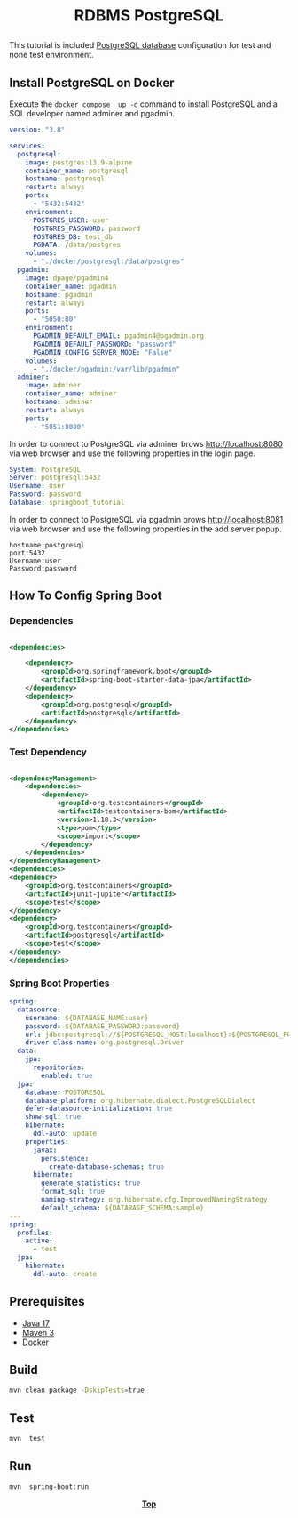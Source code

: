 # <p align="center">RDBMS PostgreSQL</p>

<p align="justify">

This tutorial is included [PostgreSQL database](https://www.postgresql.org/) configuration for test and none test
environment.

</p>

## Install PostgreSQL on Docker

Execute the `docker compose  up -d` command to install PostgreSQL and a SQL developer named adminer and pgadmin.

```yaml
version: "3.8"

services:
  postgresql:
    image: postgres:13.9-alpine
    container_name: postgresql
    hostname: postgresql
    restart: always
    ports:
      - "5432:5432"
    environment:
      POSTGRES_USER: user
      POSTGRES_PASSWORD: password
      POSTGRES_DB: test_db
      PGDATA: /data/postgres
    volumes:
      - "./docker/postgresql:/data/postgres"
  pgadmin:
    image: dpage/pgadmin4
    container_name: pgadmin
    hostname: pgadmin
    restart: always
    ports:
      - "5050:80"
    environment:
      PGADMIN_DEFAULT_EMAIL: pgadmin4@pgadmin.org
      PGADMIN_DEFAULT_PASSWORD: "password"
      PGADMIN_CONFIG_SERVER_MODE: "False"
    volumes:
      - "./docker/pgadmin:/var/lib/pgadmin"
  adminer:
    image: adminer
    container_name: adminer
    hostname: adminer
    restart: always
    ports:
      - "5051:8080"
```

In order to connect to PostgreSQL via adminer brows [http://localhost:8080](http://localhost:8080/) via web browser and
use the following properties in the login page.

```yaml
System: PostgreSQL
Server: postgresql:5432
Username: user
Password: password
Database: springboot_tutorial
```

In order to connect to PostgreSQL via pgadmin brows [http://localhost:8081](http://localhost:8081/) via web browser and
use the following properties in the add server popup.

```properties
hostname:postgresql
port:5432
Username:user
Password:password
```

## How To Config Spring Boot

### Dependencies

```xml

<dependencies>

    <dependency>
        <groupId>org.springframework.boot</groupId>
        <artifactId>spring-boot-starter-data-jpa</artifactId>
    </dependency>
    <dependency>
        <groupId>org.postgresql</groupId>
        <artifactId>postgresql</artifactId>
    </dependency>
</dependencies>
```

### Test Dependency

```xml

<dependencyManagement>
    <dependencies>
        <dependency>
            <groupId>org.testcontainers</groupId>
            <artifactId>testcontainers-bom</artifactId>
            <version>1.18.3</version>
            <type>pom</type>
            <scope>import</scope>
        </dependency>
    </dependencies>
</dependencyManagement>
<dependencies>
<dependency>
    <groupId>org.testcontainers</groupId>
    <artifactId>junit-jupiter</artifactId>
    <scope>test</scope>
</dependency>
<dependency>
    <groupId>org.testcontainers</groupId>
    <artifactId>postgresql</artifactId>
    <scope>test</scope>
</dependency>
</dependencies>
```

### Spring Boot Properties

```yaml
spring:
  datasource:
    username: ${DATABASE_NAME:user}
    password: ${DATABASE_PASSWORD:password}
    url: jdbc:postgresql://${POSTGRESQL_HOST:localhost}:${POSTGRESQL_PORT:5432}/${DATABASE_NAME:springboot_tutorial}
    driver-class-name: org.postgresql.Driver
  data:
    jpa:
      repositories:
        enabled: true
  jpa:
    database: POSTGRESQL
    database-platform: org.hibernate.dialect.PostgreSQLDialect
    defer-datasource-initialization: true
    show-sql: true
    hibernate:
      ddl-auto: update
    properties:
      javax:
        persistence:
          create-database-schemas: true
      hibernate:
        generate_statistics: true
        format_sql: true
        naming-strategy: org.hibernate.cfg.ImprovedNamingStrategy
        default_schema: ${DATABASE_SCHEMA:sample}
---
spring:
  profiles:
    active:
      - test
  jpa:
    hibernate:
      ddl-auto: create

```

## Prerequisites

* [Java 17](https://www.oracle.com/de/java/technologies/downloads/)
* [Maven 3](https://maven.apache.org/index.html)
* [Docker](https://www.docker.com/)

## Build

```bash
mvn clean package -DskipTests=true
```

## Test

```bash
mvn  test
```

## Run

```bash
mvn  spring-boot:run
```

**<p align="center"> [Top](#rdbms-postgresql) </p>**